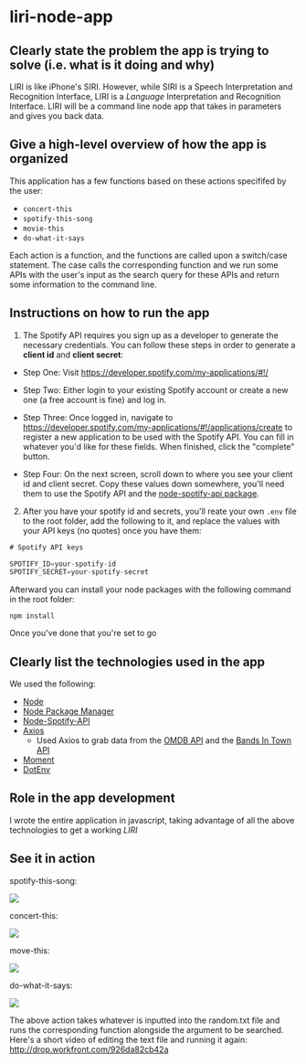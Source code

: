 # liri-node-app

## Clearly state the problem the app is trying to solve (i.e. what is it doing and why)

LIRI is like iPhone's SIRI. However, while SIRI is a Speech Interpretation and Recognition Interface, LIRI is a _Language_ Interpretation and Recognition Interface. LIRI will be a command line node app that takes in parameters and gives you back data.

## Give a high-level overview of how the app is organized
This application has a few functions based on these actions specififed by the user:
* `concert-this`
* `spotify-this-song`
* `movie-this`
* `do-what-it-says`

Each action is a function, and the functions are called upon a switch/case statement. The case calls the corresponding function and we run some APIs with the user's input as the search query for these APIs and return some information to the command line. 


## Instructions on how to run the app
1. The Spotify API requires you sign up as a developer to generate the necessary credentials. You can follow these steps in order to generate a **client id** and **client secret**:

* Step One: Visit <https://developer.spotify.com/my-applications/#!/>

* Step Two: Either login to your existing Spotify account or create a new one (a free account is fine) and log in.

* Step Three: Once logged in, navigate to <https://developer.spotify.com/my-applications/#!/applications/create> to register a new application to be used with the Spotify API. You can fill in whatever you'd like for these fields. When finished, click the "complete" button.

* Step Four: On the next screen, scroll down to where you see your client id and client secret. Copy these values down somewhere, you'll need them to use the Spotify API and the [node-spotify-api package](https://www.npmjs.com/package/node-spotify-api).

2. After you have your spotify id and secrets, you'll reate your own `.env` file to the root folder, add the following to it, and replace the values with your API keys (no quotes) once you have them:

```js
# Spotify API keys

SPOTIFY_ID=your-spotify-id
SPOTIFY_SECRET=your-spotify-secret
```

Afterward you can install your node packages with the following command in the root folder: 

`npm install`

Once you've done that you're set to go

## Clearly list the technologies used in the app
We used the following:
* [Node](https://nodejs.org/en/)
* [Node Package Manager](https://www.npmjs.com/)
* [Node-Spotify-API](https://www.npmjs.com/package/node-spotify-api)
* [Axios](https://www.npmjs.com/package/axios)
    * Used Axios to grab data from the [OMDB API](http://www.omdbapi.com) and the [Bands In Town API](http://www.artists.bandsintown.com/bandsintown-api)
* [Moment](https://www.npmjs.com/package/moment)
* [DotEnv](https://www.npmjs.com/package/dotenv)

## Role in the app development

I wrote the entire application in javascript, taking advantage of all the above technologies to get a working _LIRI_

## See it in action
spotify-this-song: 

![](https://s3.amazonaws.com/cloudapp-workfront/items/2B3N2P053L0846120G1a/Screen%20Recording%202019-10-24%20at%2010.30%20AM.gif)

concert-this: 

![](https://s3.amazonaws.com/cloudapp-workfront/items/0D061I0C0r3R0P3T0q3M/Screen%20Recording%202019-10-24%20at%2010.41%20AM.gif)

move-this: 

![](https://s3.amazonaws.com/cloudapp-workfront/items/2w2z1e0X3C1R3v000H3k/Screen%20Recording%202019-10-24%20at%2011.39%20AM.gif?X-CloudApp-Visitor-Id=2953667)


do-what-it-says:

![](https://s3.amazonaws.com/cloudapp-workfront/items/3M0O1n0F431324351u0O/Screen%20Recording%202019-10-24%20at%2011.42%20AM.gif?X-CloudApp-Visitor-Id=2953667)

The above action takes whatever is inputted into the random.txt file and runs the corresponding function alongside the  argument to be searched. 
Here's a short video of editing the text file and running it again: http://drop.workfront.com/926da82cb42a 